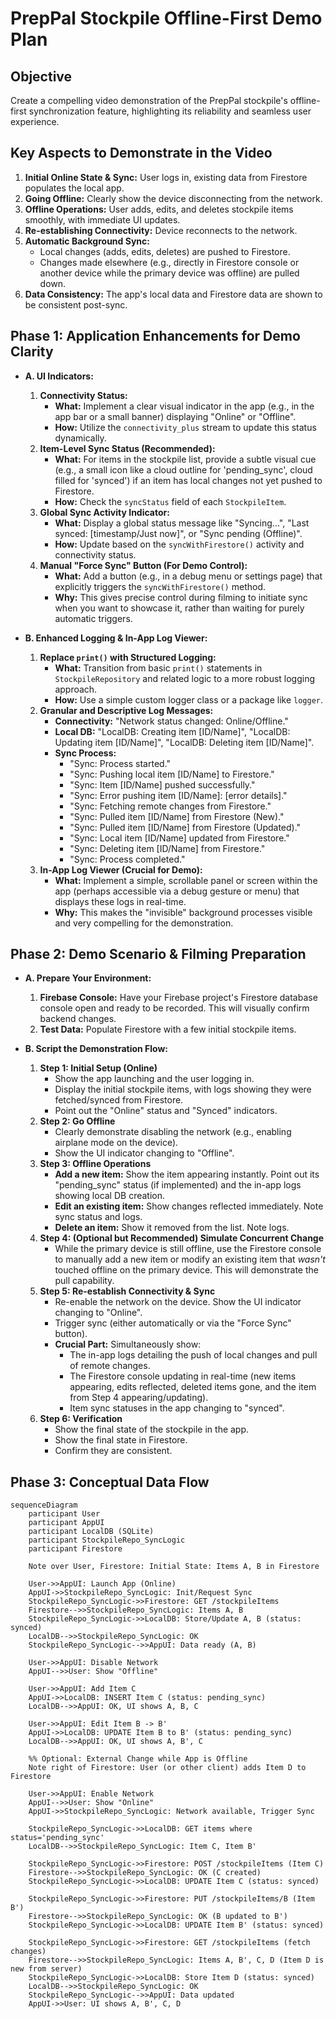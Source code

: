 # PrepPal Stockpile Offline-First Demo Plan

## Objective

Create a compelling video demonstration of the PrepPal stockpile's offline-first synchronization feature, highlighting its reliability and seamless user experience.

## Key Aspects to Demonstrate in the Video

1.  **Initial Online State & Sync:** User logs in, existing data from Firestore populates the local app.
2.  **Going Offline:** Clearly show the device disconnecting from the network.
3.  **Offline Operations:** User adds, edits, and deletes stockpile items smoothly, with immediate UI updates.
4.  **Re-establishing Connectivity:** Device reconnects to the network.
5.  **Automatic Background Sync:**
    *   Local changes (adds, edits, deletes) are pushed to Firestore.
    *   Changes made elsewhere (e.g., directly in Firestore console or another device while the primary device was offline) are pulled down.
6.  **Data Consistency:** The app's local data and Firestore data are shown to be consistent post-sync.

## Phase 1: Application Enhancements for Demo Clarity

*   **A. UI Indicators:**
    1.  **Connectivity Status:**
        *   **What:** Implement a clear visual indicator in the app (e.g., in the app bar or a small banner) displaying "Online" or "Offline".
        *   **How:** Utilize the `connectivity_plus` stream to update this status dynamically.
    2.  **Item-Level Sync Status (Recommended):**
        *   **What:** For items in the stockpile list, provide a subtle visual cue (e.g., a small icon like a cloud outline for 'pending_sync', cloud filled for 'synced') if an item has local changes not yet pushed to Firestore.
        *   **How:** Check the `syncStatus` field of each `StockpileItem`.
    3.  **Global Sync Activity Indicator:**
        *   **What:** Display a global status message like "Syncing...", "Last synced: [timestamp/Just now]", or "Sync pending (Offline)".
        *   **How:** Update based on the `syncWithFirestore()` activity and connectivity status.
    4.  **Manual "Force Sync" Button (For Demo Control):**
        *   **What:** Add a button (e.g., in a debug menu or settings page) that explicitly triggers the `syncWithFirestore()` method.
        *   **Why:** This gives precise control during filming to initiate sync when you want to showcase it, rather than waiting for purely automatic triggers.

*   **B. Enhanced Logging & In-App Log Viewer:**
    1.  **Replace `print()` with Structured Logging:**
        *   **What:** Transition from basic `print()` statements in `StockpileRepository` and related logic to a more robust logging approach.
        *   **How:** Use a simple custom logger class or a package like `logger`.
    2.  **Granular and Descriptive Log Messages:**
        *   **Connectivity:** "Network status changed: Online/Offline."
        *   **Local DB:** "LocalDB: Creating item [ID/Name]", "LocalDB: Updating item [ID/Name]", "LocalDB: Deleting item [ID/Name]".
        *   **Sync Process:**
            *   "Sync: Process started."
            *   "Sync: Pushing local item [ID/Name] to Firestore."
            *   "Sync: Item [ID/Name] pushed successfully."
            *   "Sync: Error pushing item [ID/Name]: [error details]."
            *   "Sync: Fetching remote changes from Firestore."
            *   "Sync: Pulled item [ID/Name] from Firestore (New)."
            *   "Sync: Pulled item [ID/Name] from Firestore (Updated)."
            *   "Sync: Local item [ID/Name] updated from Firestore."
            *   "Sync: Deleting item [ID/Name] from Firestore."
            *   "Sync: Process completed."
    3.  **In-App Log Viewer (Crucial for Demo):**
        *   **What:** Implement a simple, scrollable panel or screen within the app (perhaps accessible via a debug gesture or menu) that displays these logs in real-time.
        *   **Why:** This makes the "invisible" background processes visible and very compelling for the demonstration.

## Phase 2: Demo Scenario & Filming Preparation

*   **A. Prepare Your Environment:**
    1.  **Firebase Console:** Have your Firebase project's Firestore database console open and ready to be recorded. This will visually confirm backend changes.
    2.  **Test Data:** Populate Firestore with a few initial stockpile items.

*   **B. Script the Demonstration Flow:**
    1.  **Step 1: Initial Setup (Online)**
        *   Show the app launching and the user logging in.
        *   Display the initial stockpile items, with logs showing they were fetched/synced from Firestore.
        *   Point out the "Online" status and "Synced" indicators.
    2.  **Step 2: Go Offline**
        *   Clearly demonstrate disabling the network (e.g., enabling airplane mode on the device).
        *   Show the UI indicator changing to "Offline".
    3.  **Step 3: Offline Operations**
        *   **Add a new item:** Show the item appearing instantly. Point out its "pending_sync" status (if implemented) and the in-app logs showing local DB creation.
        *   **Edit an existing item:** Show changes reflected immediately. Note sync status and logs.
        *   **Delete an item:** Show it removed from the list. Note logs.
    4.  **Step 4: (Optional but Recommended) Simulate Concurrent Change**
        *   While the primary device is still offline, use the Firestore console to manually add a new item or modify an existing item that *wasn't* touched offline on the primary device. This will demonstrate the pull capability.
    5.  **Step 5: Re-establish Connectivity & Sync**
        *   Re-enable the network on the device. Show the UI indicator changing to "Online".
        *   Trigger sync (either automatically or via the "Force Sync" button).
        *   **Crucial Part:** Simultaneously show:
            *   The in-app logs detailing the push of local changes and pull of remote changes.
            *   The Firestore console updating in real-time (new items appearing, edits reflected, deleted items gone, and the item from Step 4 appearing/updating).
            *   Item sync statuses in the app changing to "synced".
    6.  **Step 6: Verification**
        *   Show the final state of the stockpile in the app.
        *   Show the final state in Firestore.
        *   Confirm they are consistent.

## Phase 3: Conceptual Data Flow

```mermaid
sequenceDiagram
    participant User
    participant AppUI
    participant LocalDB (SQLite)
    participant StockpileRepo_SyncLogic
    participant Firestore

    Note over User, Firestore: Initial State: Items A, B in Firestore

    User->>AppUI: Launch App (Online)
    AppUI->>StockpileRepo_SyncLogic: Init/Request Sync
    StockpileRepo_SyncLogic->>Firestore: GET /stockpileItems
    Firestore-->>StockpileRepo_SyncLogic: Items A, B
    StockpileRepo_SyncLogic->>LocalDB: Store/Update A, B (status: synced)
    LocalDB-->>StockpileRepo_SyncLogic: OK
    StockpileRepo_SyncLogic-->>AppUI: Data ready (A, B)

    User->>AppUI: Disable Network
    AppUI-->>User: Show "Offline"

    User->>AppUI: Add Item C
    AppUI->>LocalDB: INSERT Item C (status: pending_sync)
    LocalDB-->>AppUI: OK, UI shows A, B, C

    User->>AppUI: Edit Item B -> B'
    AppUI->>LocalDB: UPDATE Item B to B' (status: pending_sync)
    LocalDB-->>AppUI: OK, UI shows A, B', C

    %% Optional: External Change while App is Offline
    Note right of Firestore: User (or other client) adds Item D to Firestore

    User->>AppUI: Enable Network
    AppUI-->>User: Show "Online"
    AppUI->>StockpileRepo_SyncLogic: Network available, Trigger Sync

    StockpileRepo_SyncLogic->>LocalDB: GET items where status='pending_sync'
    LocalDB-->>StockpileRepo_SyncLogic: Item C, Item B'

    StockpileRepo_SyncLogic->>Firestore: POST /stockpileItems (Item C)
    Firestore-->>StockpileRepo_SyncLogic: OK (C created)
    StockpileRepo_SyncLogic->>LocalDB: UPDATE Item C (status: synced)

    StockpileRepo_SyncLogic->>Firestore: PUT /stockpileItems/B (Item B')
    Firestore-->>StockpileRepo_SyncLogic: OK (B updated to B')
    StockpileRepo_SyncLogic->>LocalDB: UPDATE Item B' (status: synced)

    StockpileRepo_SyncLogic->>Firestore: GET /stockpileItems (fetch changes)
    Firestore-->>StockpileRepo_SyncLogic: Items A, B', C, D (Item D is new from server)
    StockpileRepo_SyncLogic->>LocalDB: Store Item D (status: synced)
    LocalDB-->>StockpileRepo_SyncLogic: OK
    StockpileRepo_SyncLogic-->>AppUI: Data updated
    AppUI->>User: UI shows A, B', C, D